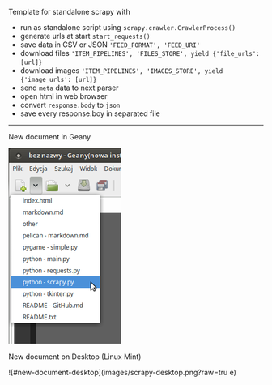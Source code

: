 
Template for standalone scrapy with

- run as standalone script using `scrapy.crawler.CrawlerProcess()`
- generate urls at start `start_requests()`
- save data in CSV or JSON `'FEED_FORMAT', 'FEED_URI'`
- download files  `'ITEM_PIPELINES', 'FILES_STORE', yield {'file_urls': [url]}`
- download images `'ITEM_PIPELINES', 'IMAGES_STORE', yield {'image_urls': [url]}`
- send `meta` data to next parser
- open html in web browser
- convert `response.body` to `json`
- save every response.boy in separated file

---

New document in Geany

![#new-document-geany](images/scrapy-geany.png?raw=true)   


New document on Desktop (Linux Mint)

![#new-document-desktop](images/scrapy-desktop.png?raw=tru e)   

